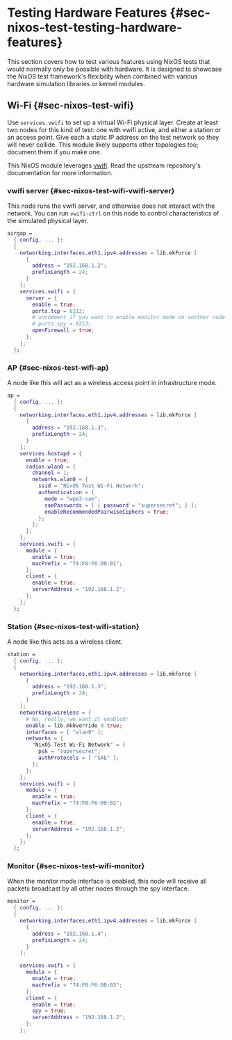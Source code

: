 # Testing Hardware Features {#sec-nixos-test-testing-hardware-features}

This section covers how to test various features using NixOS tests that would
normally only be possible with hardware. It is designed to showcase the NixOS test
framework's flexibility when combined with various hardware simulation libraries
or kernel modules.

## Wi-Fi {#sec-nixos-test-wifi}

Use `services.vwifi` to set up a virtual Wi-Fi physical layer. Create at least two nodes
for this kind of test: one with vwifi active, and either a station or an access point.
Give each a static IP address on the test network so they will never collide.
This module likely supports other topologies too; document them if you make one.

This NixOS module leverages [vwifi](https://github.com/Raizo62/vwifi). Read the
upstream repository's documentation for more information.

### vwifi server {#sec-nixos-test-wifi-vwifi-server}

This node runs the vwifi server, and otherwise does not interact with the network.
You can run `vwifi-ctrl` on this node to control characteristics of the simulated
physical layer.

```nix
airgap =
  { config, ... }:
  {
    networking.interfaces.eth1.ipv4.addresses = lib.mkForce [
      {
        address = "192.168.1.2";
        prefixLength = 24;
      }
    ];
    services.vwifi = {
      server = {
        enable = true;
        ports.tcp = 8212;
        # uncomment if you want to enable monitor mode on another node
        # ports.spy = 8213;
        openFirewall = true;
      };
    };
  };
```

### AP {#sec-nixos-test-wifi-ap}

A node like this will act as a wireless access point in infrastructure mode.

```nix
ap =
  { config, ... }:
  {
    networking.interfaces.eth1.ipv4.addresses = lib.mkForce [
      {
        address = "192.168.1.3";
        prefixLength = 24;
      }
    ];
    services.hostapd = {
      enable = true;
      radios.wlan0 = {
        channel = 1;
        networks.wlan0 = {
          ssid = "NixOS Test Wi-Fi Network";
          authentication = {
            mode = "wpa3-sae";
            saePasswords = [ { password = "supersecret"; } ];
            enableRecommendedPairwiseCiphers = true;
          };
        };
      };
    };
    services.vwifi = {
      module = {
        enable = true;
        macPrefix = "74:F8:F6:00:01";
      };
      client = {
        enable = true;
        serverAddress = "192.168.1.2";
      };
    };
  };
```

### Station {#sec-nixos-test-wifi-station}

A node like this acts as a wireless client.

```nix
station =
  { config, ... }:
  {
    networking.interfaces.eth1.ipv4.addresses = lib.mkForce [
      {
        address = "192.168.1.3";
        prefixLength = 24;
      }
    ];
    networking.wireless = {
      # No, really, we want it enabled!
      enable = lib.mkOverride 0 true;
      interfaces = [ "wlan0" ];
      networks = {
        "NixOS Test Wi-Fi Network" = {
          psk = "supersecret";
          authProtocols = [ "SAE" ];
        };
      };
    };
    services.vwifi = {
      module = {
        enable = true;
        macPrefix = "74:F8:F6:00:02";
      };
      client = {
        enable = true;
        serverAddress = "192.168.1.2";
      };
    };
  };
```

### Monitor {#sec-nixos-test-wifi-monitor}

When the monitor mode interface is enabled, this node will receive
all packets broadcast by all other nodes through the spy interface.

```nix
monitor =
  { config, ... }:
  {
    networking.interfaces.eth1.ipv4.addresses = lib.mkForce [
      {
        address = "192.168.1.4";
        prefixLength = 24;
      }
    ];

    services.vwifi = {
      module = {
        enable = true;
        macPrefix = "74:F8:F6:00:03";
      };
      client = {
        enable = true;
        spy = true;
        serverAddress = "192.168.1.2";
      };
    };
```
